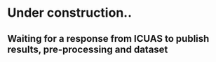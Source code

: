# Under construction..

## Waiting for a response from ICUAS to publish results, pre-processing and dataset
